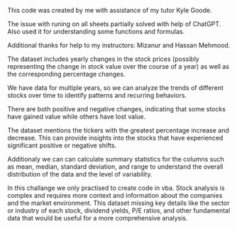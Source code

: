 This code was created by me with assistance of my tutor Kyle Goode. 

The issue with runing on all sheets partially solved with help of ChatGPT. Also used it for understanding some functions and formulas. 

Additional thanks for help to my instructors: Mizanur and Hassan Mehmood.



The dataset includes yearly changes in the stock prices (possibly representing the change in stock value over the course of a year) as well as the corresponding percentage changes.

We have data for multiple years, so we can analyze the trends of different stocks over time to identify patterns and recurring behaviors.

There are both positive and negative changes, indicating that some stocks have gained value while others have lost value.

The dataset mentions the tickers with the greatest percentage increase and decrease. This can provide insights into the stocks that have experienced significant positive or negative shifts.

Additionaly we can can calculate summary statistics for the columns such as mean, median, standard deviation, and range to understand the overall distribution of the data and the level of variability.

In this challange we only practised to create code in vba. Stock analysis is complex and requires more context and information about the companies and the market environment. This dataset missing key details like the sector or industry of each stock, dividend yields, P/E ratios, and other fundamental data that would be useful for a more comprehensive analysis.
